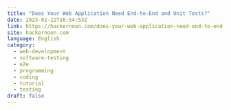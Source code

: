 ```yaml
---
title: "Does Your Web Application Need End-to-End and Unit Tests?"
date: 2023-02-22T16:54:53Z
link: https://hackernoon.com/does-your-web-application-need-end-to-end-and-unit-tests?source=rss&utm_medium=RSS&utm_source=news.12bit.vn
site: hackernoon.com
language: English
category:
  - web-development
  - software-testing
  - e2e
  - programming
  - coding
  - tutorial
  - testing
draft: false
---
```

